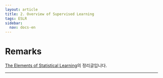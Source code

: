 ```yaml
---
layout: article
title: 2. Overview of Supervised Learning
tags: ESLR
sidebar:
  nav: docs-en
---
```


<!--more-->

# Remarks
[The Elements of Statistical Learning](https://web.stanford.edu/~hastie/Papers/ESLII.pdf)의 정리글입니다.

---
